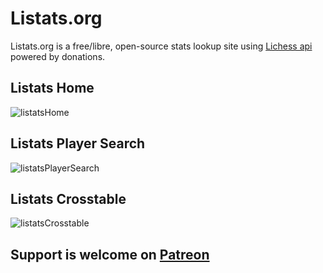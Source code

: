 # Listats.org

Listats.org is a free/libre, open-source stats lookup site using [Lichess api](https://lichess.org/api) powered by donations.


## Listats Home
![listatsHome](https://user-images.githubusercontent.com/88911601/170594941-04b7ef84-4dbe-48c8-aaf9-38869997998c.png)    


## Listats Player Search
![listatsPlayerSearch](https://user-images.githubusercontent.com/88911601/170595003-a714ed4b-30b9-4c4d-bd9b-0bc2e4fb682f.png)    


## Listats Crosstable
![listatsCrosstable](https://user-images.githubusercontent.com/88911601/170681945-8c45e74b-9ef2-4048-9ff1-a48b299be9cf.png)



## Support is welcome on [Patreon](https://www.patreon.com/listats)
